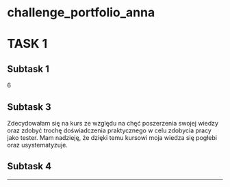 # challenge_portfolio_anna
# TASK 1
## Subtask 1 
6
## Subtask 3 
Zdecydowałam się na kurs ze względu na chęć poszerzenia swojej wiedzy oraz zdobyć trochę doświadczenia praktycznego w celu zdobycia pracy jako tester. Mam nadzieję, że dzięki temu kursowi moja wiedza się pogłebi oraz usystematyzuje. 
## Subtask 4
---
## 
